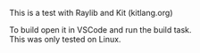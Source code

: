 This is a test with Raylib and Kit (kitlang.org)

To build open it in VSCode and run the build task.  
This was only tested on Linux.
